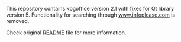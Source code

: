 This repository contains kbgoffice version 2.1 with fixes for Qt library version 5. Functionality for searching through www.infoplease.com
 is removed.

Check original [README](README) file for more information.